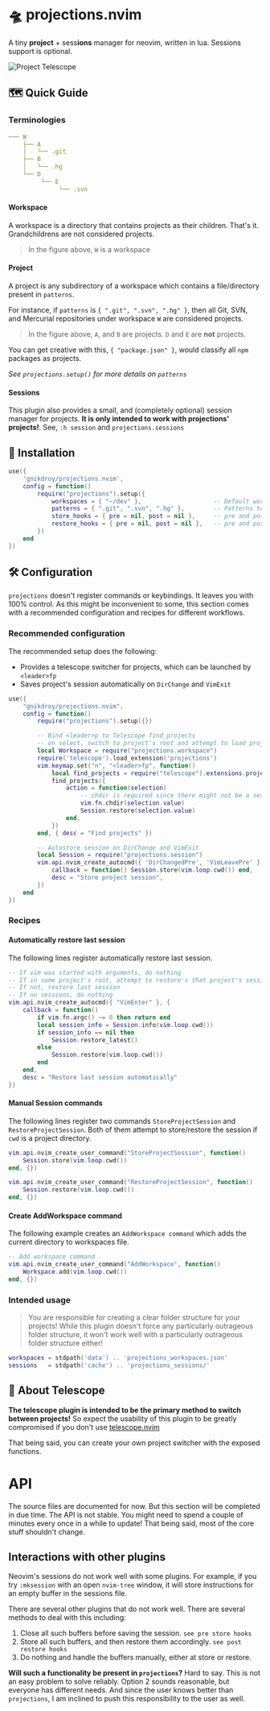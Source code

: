 # 🛸 projections.nvim

A tiny **project** + sess**ions** manager for neovim, written in lua. Sessions support is optional.

![Project Telescope](https://user-images.githubusercontent.com/30725674/201514449-64b3a132-2147-4e07-b069-f02e57d389e4.gif)

## 🗺️ Quick Guide

### Terminologies

```yaml
─── W
    ├── A
    │   └── .git
    ├── B
    │   └── .hg
    └── D
         └── E
              └── .svn
```
#### Workspace

A workspace is a directory that contains projects as their children. That's it.
Grandchildrens are not considered projects.

> In the figure above, `W` is a workspace

#### Project

A project is any subdirectory of a workspace which contains a file/directory present in `patterns`.

For instance, if `patterns` is `{ ".git", ".svn", ".hg" }`, then all Git, SVN,
and Mercurial repositories under workspace `W` are considered projects.

> In the figure above, `A`, and `B` are projects. `D` and `E` are **not** projects.

You can get creative with this, `{ "package.json" }`, would classify all `npm` packages as projects.

*See `projections.setup()` for more details on `patterns`*

#### Sessions

This plugin also provides a small, and (completely optional) session manager for projects.
**It is only intended to work with projections' projects!**. See, `:h session` and `projections.sessions`

## 🔌 Installation

```lua
use({ 
    'gnikdroy/projections.nvim',
    config = function()
        require("projections").setup({
            workspaces = { "~/dev" },                    -- Default workspaces to search for
            patterns = { ".git", ".svn", ".hg" },        -- Patterns to search for, these are NOT regexp
            store_hooks = { pre = nil, post = nil },     -- pre and post hooks for store_session, callable | nil
            restore_hooks = { pre = nil, post = nil },   -- pre and post hooks for restore_session, callable | nil
        })
    end
})
```

## 🛠️ Configuration

`projections` doesn't register commands or keybindings. It leaves you with 100% control.
As this might be inconvenient to some, this section comes with a recommended configuration 
and recipes for different workflows.

### Recommended configuration

The recommended setup does the following:

* Provides a telescope switcher for projects, which can be launched by `<leader>fp`
* Saves project's session automatically on `DirChange` and `VimExit`

```lua
use({
    "gnikdroy/projections.nvim",
    config = function()
        require("projections").setup({})

        -- Bind <leader>p to Telescope find_projects
        -- on select, switch to project's root and attempt to load project's session
        local Workspace = require("projections.workspace")
        require('telescope').load_extension('projections')
        vim.keymap.set("n", "<leader>fp", function()
            local find_projects = require("telescope").extensions.projections.projections
            find_projects({
                action = function(selection)
                    -- chdir is required since there might not be a session file
                    vim.fn.chdir(selection.value)
                    Session.restore(selection.value)
                end,
            })
        end, { desc = "Find projects" })

        -- Autostore session on DirChange and VimExit
        local Session = require("projections.session")
        vim.api.nvim_create_autocmd({ 'DirChangedPre', 'VimLeavePre' }, {
            callback = function() Session.store(vim.loop.cwd()) end,
            desc = "Store project session",
        })
    end
})
```
### Recipes

#### Automatically restore last session

The following lines register automatically restore last session.

```lua
-- If vim was started with arguments, do nothing
-- If in some project's root, attempt to restore's that project's session
-- If not, restore last session
-- If no sessions, do nothing
vim.api.nvim_create_autocmd({ "VimEnter" }, {
    callback = function()
        if vim.fn.argc() ~= 0 then return end
        local session_info = Session.info(vim.loop.cwd())
        if session_info == nil then
            Session.restore_latest()
        else
            Session.restore(vim.loop.cwd())
        end
    end,
    desc = "Restore last session automatically"
})
```

#### Manual Session commands

The following lines register two commands `StoreProjectSession` and `RestoreProjectSession`.
Both of them attempt to store/restore the session if `cwd` is a project directory.

```lua
vim.api.nvim_create_user_command("StoreProjectSession", function()
    Session.store(vim.loop.cwd())
end, {})

vim.api.nvim_create_user_command("RestoreProjectSession", function()
    Session.restore(vim.loop.cwd())
end, {})
```

#### Create AddWorkspace command

The following example creates an `AddWorkspace command`
which adds the current directory to workspaces file.

```lua
-- Add workspace command
vim.api.nvim_create_user_command("AddWorkspace", function() 
    Workspace.add(vim.loop.cwd()) 
end, {})
```

### Intended usage

> You are responsible for creating a clear folder structure for your projects!
While this plugin doesn't force any particularly outrageous folder structure,
it won't work well with a particularly outrageous folder structure either!

```lua
workspaces = stdpath('data') .. 'projections_workspaces.json'
sessions   = stdpath('cache') .. 'projections_sessions/'
```

## 🔭 About Telescope

**The telescope plugin is intended to be the primary method to switch between projects!**
So expect the usability of this plugin to be greatly compromised if you don't use 
[telescope.nvim](https://github.com/nvim-telescope/telescope.nvim)

That being said, you can create your own project switcher with the exposed functions.

# API

The source files are documented for now. But this section will be completed in due time.
The API is not stable. You might need to spend a couple of minutes every once in a while to update!
That being said, most of the core stuff shouldn't change.

## Interactions with other plugins

Neovim's sessions do not work well with some plugins. For example, if you try `:mksession` with an open
`nvim-tree` window, it will store instructions for an empty buffer in the sessions file.

There are several other plugins that do not work well. There are several methods to deal with this including:

1. Close all such buffers before saving the session. `see pre store hooks`
2. Store all such buffers, and then restore them accordingly. `see post restore hooks`
3. Do nothing and handle the buffers manually, either at store or restore.

**Will such a functionality be present in `projections`?** Hard to say. This is not an easy problem to solve reliably.
Option 2 sounds reasonable, but everyone has different needs.
And since the user knows better than `projections`, I am inclined to push this responsibility to the user as well.
